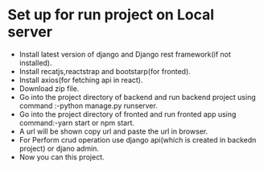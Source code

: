 # Set up for run project on Local server
* Install latest version of django and Django rest framework(if not installed).
* Install recatjs,reactstrap and bootstarp(for fronted).
* Install axios(for fetching api in react).
* Download zip file.
* Go into the project directory of backend and run backend project using command :-python manage.py runserver.
* Go into the project directory of fronted and run fronted app using command:-yarn start or npm start.
* A url will be shown copy url and paste the url in browser.
* For Perform crud operation use django api(which is created in backedn project) or djano admin.
* Now you can this project.
